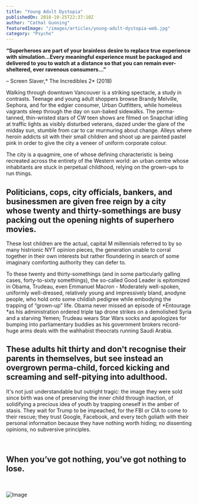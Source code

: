 ```yaml
---
title: "Young Adult Dystopia"
publishedOn: 2018-10-25T22:37:10Z
author: "Cathal Gunning"
featuredImage: "/images/articles/young-adult-dystopia-web.jpg"
category: "Psycho"
---
```


**“Superheroes are part of your brainless desire to replace true experience with simulation...Every meaningful experience must be packaged and delivered to you to watch at a distance so that you can remain ever-sheltered, ever ravenous consumers…”**

– Screen Slaver,* The Incredibles 2* (2018)

Walking through downtown Vancouver is a striking spectacle, a study in contrasts. Teenage and young adult shoppers browse Brandy Melville, Sephora, and for the edgier consumer, Urban Outfitters, while homeless vagrants sleep through the day on sun-baked sidewalks. The perma-tanned, thin-wristed stars of CW teen shows are filmed on Snapchat idling at traffic lights as visibly disturbed veterans, dazed under the glare of the midday sun, stumble from car to car murmuring about change. Alleys where heroin addicts sit with their small children and shoot up are painted pastel pink in order to give the city a veneer of uniform corporate colour.

The city is a quagmire, one of whose defining characteristic is being recreated across the entirety of the Western world: an urban centre whose inhabitants are stuck in perpetual childhood, relying on the grown-ups to run things.

## Politicians, cops, city officials, bankers, and businessmen are given free reign by a city whose twenty and thirty-somethings are busy packing out the opening nights of superhero movies.

These lost children are the actual, capital M millennials referred to by so many histrionic NYT opinion pieces, the generation unable to corral together in their own interests but rather floundering in search of some imaginary comforting authority they can defer to.

To these twenty and thirty-somethings (and in some particularly galling cases, forty-to-sixty somethings), the so-called Good Leader is epitomized in Obama, Trudeau, even Emmanuel Macron - Moderately well-spoken, uniformly well-dressed, relatively young and impressively bland, anodyne people, who hold onto some childish pedigree while embodying the trapping of “grown-up” life. Obama never missed an episode of *Entourage *as his administration ordered triple tap drone strikes on a demolished Syria and a starving Yemen; Trudeau wears Star Wars socks and apologizes for bumping into parliamentary buddies as his government brokers record-huge arms deals with the wahhabist theocrats running Saudi Arabia.

## These adults hit thirty and don't recognise their parents in themselves, but see instead an overgrown perma-child, forced kicking and screaming and self-pitying into adulthood.

It's not just understandable but outright tragic: the image they were sold since birth was one of preserving the inner child through inaction, of solidifying a precious idea of youth by trapping oneself in the amber of stasis. They wait for Trump to be impeached, for the FBI or CIA to come to their rescue; they trust Google, Facebook, and every tech goliath with their personal information because they have nothing worth hiding; no dissenting opinions, no subversive principles.

‍

## When you’ve got nothing, you’ve got nothing to lose.

‍

![Image](/images/articles/young-adult-dystopia-1-web.png)‍
